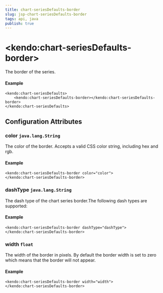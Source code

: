 ```yaml
---
title: chart-seriesDefaults-border
slug: jsp-chart-seriesDefaults-border
tags: api, java
publish: true
---
```


# \<kendo:chart-seriesDefaults-border\>

The border of the series.

#### Example
    <kendo:chart-seriesDefaults>
        <kendo:chart-seriesDefaults-border></kendo:chart-seriesDefaults-border>
    </kendo:chart-seriesDefaults>

## Configuration Attributes

### color `java.lang.String`

The color of the border. Accepts a valid CSS color string, including hex and rgb.

#### Example
    <kendo:chart-seriesDefaults-border color="color">
    </kendo:chart-seriesDefaults-border>

### dashType `java.lang.String`

The dash type of the chart series border.The following dash types are supported:

#### Example
    <kendo:chart-seriesDefaults-border dashType="dashType">
    </kendo:chart-seriesDefaults-border>

### width `float`

The width of the border in pixels. By default the border width is set to zero which means that the border will not appear.

#### Example
    <kendo:chart-seriesDefaults-border width="width">
    </kendo:chart-seriesDefaults-border>

